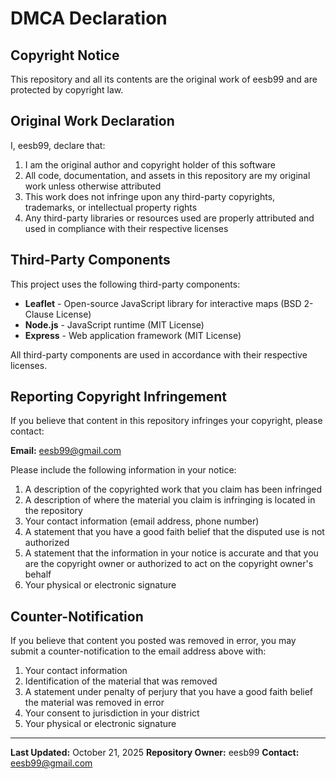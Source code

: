 # DMCA Declaration

## Copyright Notice

This repository and all its contents are the original work of eesb99 and are protected by copyright law.

## Original Work Declaration

I, eesb99, declare that:

1. I am the original author and copyright holder of this software
2. All code, documentation, and assets in this repository are my original work unless otherwise attributed
3. This work does not infringe upon any third-party copyrights, trademarks, or intellectual property rights
4. Any third-party libraries or resources used are properly attributed and used in compliance with their respective licenses

## Third-Party Components

This project uses the following third-party components:

- **Leaflet** - Open-source JavaScript library for interactive maps (BSD 2-Clause License)
- **Node.js** - JavaScript runtime (MIT License)
- **Express** - Web application framework (MIT License)

All third-party components are used in accordance with their respective licenses.

## Reporting Copyright Infringement

If you believe that content in this repository infringes your copyright, please contact:

**Email:** eesb99@gmail.com

Please include the following information in your notice:

1. A description of the copyrighted work that you claim has been infringed
2. A description of where the material you claim is infringing is located in the repository
3. Your contact information (email address, phone number)
4. A statement that you have a good faith belief that the disputed use is not authorized
5. A statement that the information in your notice is accurate and that you are the copyright owner or authorized to act on the copyright owner's behalf
6. Your physical or electronic signature

## Counter-Notification

If you believe that content you posted was removed in error, you may submit a counter-notification to the email address above with:

1. Your contact information
2. Identification of the material that was removed
3. A statement under penalty of perjury that you have a good faith belief the material was removed in error
4. Your consent to jurisdiction in your district
5. Your physical or electronic signature

---

**Last Updated:** October 21, 2025
**Repository Owner:** eesb99
**Contact:** eesb99@gmail.com
